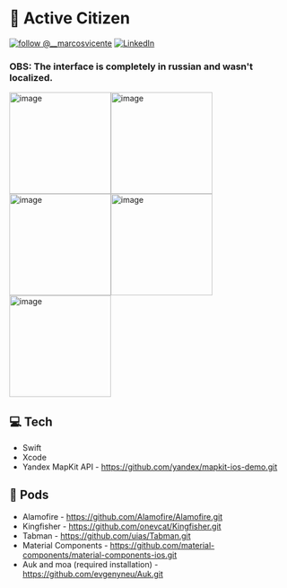 # 🏬 Active Citizen
[![follow @__marcosvicente](https://img.shields.io/twitter/follow/marcosvicente.svg?style=for-the-badge&logo=TWITTER&logoColor=FFFFFF&labelColor=00aced&logoWidth=20&color=lightgray)](https://twitter.com/__marcosvicente) [![LinkedIn](https://img.shields.io/badge/-LinkedIn-black.svg?style=for-the-badge&logo=linkedin&colorB=555)](https://www.linkedin.com/in/marcoswmvicente/)

### OBS: The interface is completely in russian and wasn't localized.

<img width="181" alt="image" src="https://user-images.githubusercontent.com/32042867/89044486-b541f880-d352-11ea-91f8-229cc8e48c0f.png"><img width="181" alt="image" src="https://user-images.githubusercontent.com/32042867/89060307-7a988a00-d36b-11ea-9ad1-d196af0fdd43.png"><img width="181" alt="image" src="https://user-images.githubusercontent.com/32042867/89060485-c9deba80-d36b-11ea-8cdf-9dbdd2c76c0d.png"><img width="181" alt="image" src="https://user-images.githubusercontent.com/32042867/89060500-ce0ad800-d36b-11ea-8d9e-59878212ae7c.png"><img width="181" alt="image" src="https://user-images.githubusercontent.com/32042867/89060507-d06d3200-d36b-11ea-864d-fc89ce72add3.png">

## 💻 Tech

- Swift
- Xcode
- Yandex MapKit API - https://github.com/yandex/mapkit-ios-demo.git

## 🍏 Pods

- Alamofire - https://github.com/Alamofire/Alamofire.git
- Kingfisher - https://github.com/onevcat/Kingfisher.git
- Tabman - https://github.com/uias/Tabman.git
- Material Components - https://github.com/material-components/material-components-ios.git
- Auk and moa (required installation) - https://github.com/evgenyneu/Auk.git 
